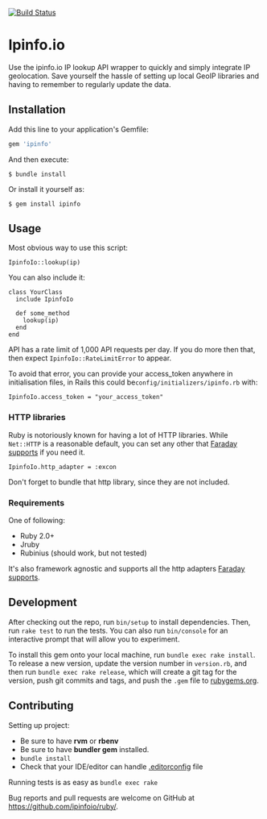 [![Build Status](https://travis-ci.org/ipinfo/ruby.svg?branch=master)](https://travis-ci.org/ipinfo/ruby)

# Ipinfo.io

Use the ipinfo.io IP lookup API wrapper to quickly and simply integrate IP geolocation. Save yourself the hassle of setting up local GeoIP libraries and having to remember to regularly update the data.

## Installation

Add this line to your application's Gemfile:

```ruby
gem 'ipinfo'
```

And then execute:

    $ bundle install

Or install it yourself as:

    $ gem install ipinfo

## Usage

Most obvious way to use this script:

```
IpinfoIo::lookup(ip)
```

You can also include it:

```
class YourClass
  include IpinfoIo

  def some_method
    lookup(ip)
  end
end
```

API has a rate limit of 1,000 API requests per day. If you do more then that, then expect `IpinfoIo::RateLimitError` to appear.

To avoid that error, you can provide your access_token anywhere in initialisation files, in Rails this could be`config/initializers/ipinfo.rb` with:

```
IpinfoIo.access_token = "your_access_token"
```

### HTTP libraries
Ruby is notoriously known for having a lot of HTTP libraries. While `Net::HTTP` is a reasonable default, you can set any other that [Faraday supports](https://github.com/lostisland/faraday/tree/29feeb92e3413d38ffc1fd3a3479bb48a0915730#faraday) if you need it.

```
IpinfoIo.http_adapter = :excon
```

Don't forget to bundle that http library, since they are not included.

### Requirements
One of following:
- Ruby 2.0+
- Jruby
- Rubinius (should work, but not tested)

It's also framework agnostic and supports all the http adapters [Faraday supports](https://github.com/lostisland/faraday/tree/29feeb92e3413d38ffc1fd3a3479bb48a0915730#faraday).

## Development

After checking out the repo, run `bin/setup` to install dependencies. Then, run `rake test` to run the tests. You can also run `bin/console` for an interactive prompt that will allow you to experiment.

To install this gem onto your local machine, run `bundle exec rake install`. To release a new version, update the version number in `version.rb`, and then run `bundle exec rake release`, which will create a git tag for the version, push git commits and tags, and push the `.gem` file to [rubygems.org](https://rubygems.org).

## Contributing

Setting up project:
- Be sure to have **rvm** or **rbenv**
- Be sure to have **bundler gem** installed.
- `bundle install`
- Check that your IDE/editor can handle [.editorconfig](http://editorconfig.org) file

Running tests is as easy as `bundle exec rake`

Bug reports and pull requests are welcome on GitHub at https://github.com/ipinfoio/ruby/.
